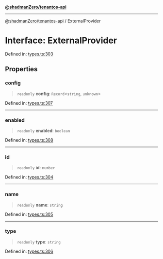 [**@shadmanZero/tenantos-api**](../README.md)

***

[@shadmanZero/tenantos-api](../globals.md) / ExternalProvider

# Interface: ExternalProvider

Defined in: [types.ts:303](https://github.com/shadmanZero/tenantos-api/blob/1519ecac4035082956b06ca1cf266b8ad4cc7904/src/types.ts#L303)

## Properties

### config

> `readonly` **config**: `Record`\<`string`, `unknown`\>

Defined in: [types.ts:307](https://github.com/shadmanZero/tenantos-api/blob/1519ecac4035082956b06ca1cf266b8ad4cc7904/src/types.ts#L307)

***

### enabled

> `readonly` **enabled**: `boolean`

Defined in: [types.ts:308](https://github.com/shadmanZero/tenantos-api/blob/1519ecac4035082956b06ca1cf266b8ad4cc7904/src/types.ts#L308)

***

### id

> `readonly` **id**: `number`

Defined in: [types.ts:304](https://github.com/shadmanZero/tenantos-api/blob/1519ecac4035082956b06ca1cf266b8ad4cc7904/src/types.ts#L304)

***

### name

> `readonly` **name**: `string`

Defined in: [types.ts:305](https://github.com/shadmanZero/tenantos-api/blob/1519ecac4035082956b06ca1cf266b8ad4cc7904/src/types.ts#L305)

***

### type

> `readonly` **type**: `string`

Defined in: [types.ts:306](https://github.com/shadmanZero/tenantos-api/blob/1519ecac4035082956b06ca1cf266b8ad4cc7904/src/types.ts#L306)
